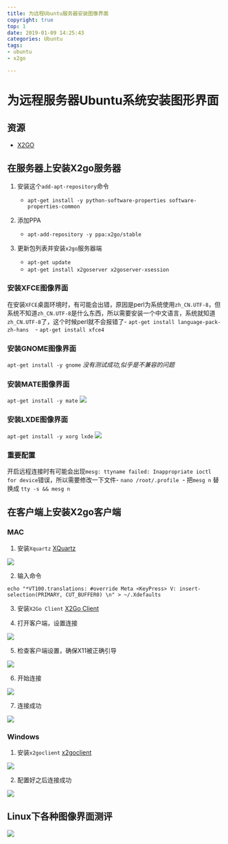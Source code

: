```yaml
---
title: 为远程Ubuntu服务器安装图像界面
copyright: true
top: 1
date: 2019-01-09 14:25:43
categories: Ubuntu
tags: 
- ubuntu
- x2go

---
```


# 为远程服务器Ubuntu系统安装图形界面

## 资源

- [X2GO](https://wiki.x2go.org/doku.php/doc:installation:x2goclient)

## 在服务器上安装X2go服务器

1. 安装这个`add-apt-repository`命令

	- `apt-get install -y python-software-properties software-properties-common`

2. 添加PPA

	- `apt-add-repository -y ppa:x2go/stable`
	
3. 更新包列表并安装`x2go`服务器端
	- `apt-get update`
	- `apt-get install x2goserver x2goserver-xsession`

### 安装XFCE图像界面

在安装`XFCE`桌面环境时，有可能会出错，原因是perl为系统使用`zh_CN.UTF-8`，但系统不知道`zh_CN.UTF-8`是什么东西，所以需要安装一个中文语言，系统就知道`zh_CN.UTF-8`了，这个时候perl就不会报错了
​	- `apt-get install language-pack-zh-hans `
​	- `apt-get install xfce4`

### 安装GNOME图像界面

`apt-get install -y gnome`
*没有测试成功,似乎是不兼容的问题*

### 安装MATE图像界面

`apt-get install -y mate`
![](/2019/01/09/为远程Ubuntu服务器安装图像界面/9.png)

### 安装LXDE图像界面

`apt-get install -y xorg lxde`
![](/2019/01/09/为远程Ubuntu服务器安装图像界面/10.png)

### **重要配置**
开启远程连接时有可能会出现`mesg: ttyname failed: Inappropriate ioctl for device`错误，所以需要修改一下文件
​	- `nano /root/.profile`
​	- 把`mesg n` 替换成 `tty -s && mesg n`

## 在客户端上安装X2go客户端

### MAC

1. 安装`Xquartz` [XQuartz](https://www.xquartz.org/)

![](/2019/01/09/为远程Ubuntu服务器安装图像界面/1.png)

2. 输入命令

`echo "*VT100.translations: #override Meta <KeyPress> V: insert-selection(PRIMARY, CUT_BUFFER0) \n" > ~/.Xdefaults `

3. 安装`X2Go Client` [X2Go Client](https://code.x2go.org/releases/binary-macosx/x2goclient/)

4. 打开客户端，设置连接

![](/2019/01/09/为远程Ubuntu服务器安装图像界面/2.png)

5. 检查客户端设置，确保X11被正确引导

![](/2019/01/09/为远程Ubuntu服务器安装图像界面/3.png)

6. 开始连接

![](/2019/01/09/为远程Ubuntu服务器安装图像界面/4.png)

7. 连接成功

![](/2019/01/09/为远程Ubuntu服务器安装图像界面/5.png)

### Windows

1. 安装`x2goclient` [x2goclient](https://code.x2go.org/releases/binary-win32/x2goclient/releases/4.1.2.0-2018.06.22/)

![](/2019/01/09/为远程Ubuntu服务器安装图像界面/6.png)

2. 配置好之后连接成功

![](/2019/01/09/为远程Ubuntu服务器安装图像界面/7.png)

## Linux下各种图像界面测评

![](/2019/01/09/为远程Ubuntu服务器安装图像界面/8.png)